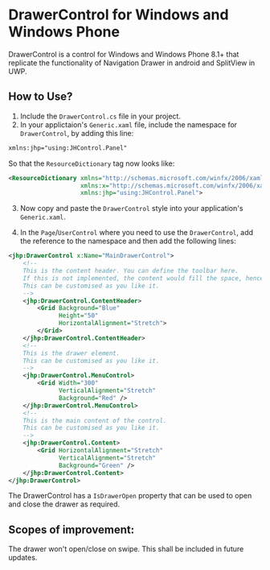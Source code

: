# DrawerControl for Windows and Windows Phone
DrawerControl is a control for Windows and Windows Phone 8.1+ that replicate the functionality of Navigation Drawer in android and SplitView in UWP.

## How to Use?

1. Include the `DrawerControl.cs` file in your project.
2. In your applictaion's `Generic.xaml` file, include the namespace for `DrawerControl`, by adding this line:
``` XML
xmlns:jhp="using:JHControl.Panel"
```

So that the `ResourceDictionary` tag now looks like:

``` XML
<ResourceDictionary xmlns="http://schemas.microsoft.com/winfx/2006/xaml/presentation"
                    xmlns:x="http://schemas.microsoft.com/winfx/2006/xaml"
                    xmlns:jhp="using:JHControl.Panel">
```

3. Now copy and paste the `DrawerControl` style into your application's `Generic.xaml`.

4. In the `Page`/`UserControl` where you need to use the `DrawerControl`, add the reference to the namespace and then add the following lines:

``` XML
<jhp:DrawerControl x:Name="MainDrawerControl">
    <!--
    This is the content header. You can define the toolbar here.
    If this is not implemented, the content would fill the space, hence this is not required.
    This can be customised as you like it.
    -->
    <jhp:DrawerControl.ContentHeader>
        <Grid Background="Blue"
              Height="50"
              HorizontalAlignment="Stretch">
        </Grid>
    </jhp:DrawerControl.ContentHeader>
    <!--
    This is the drawer element.
    This can be customised as you like it.
    -->
    <jhp:DrawerControl.MenuControl>
        <Grid Width="300"
              VerticalAlignment="Stretch"
              Background="Red" />
    </jhp:DrawerControl.MenuControl>
    <!--
    This is the main content of the control.
    This can be customised as you like it.
    -->
    <jhp:DrawerControl.Content>
        <Grid HorizontalAlignment="Stretch"
              VerticalAlignment="Stretch"
              Background="Green" />
    </jhp:DrawerControl.Content>
</jhp:DrawerControl>
```

The DrawerControl has a `IsDrawerOpen` property that can be used to open and close the drawer as required.

## Scopes of improvement:

The drawer won't open/close on swipe. This shall be included in future updates.